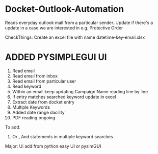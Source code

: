 # Docket-Outlook-Automation
Reads everyday outlook mail from a particular sender. Update if there's a update in a case we are interested in e.g. Protective Order

 CheckThings:
 Create an excel file with name datetime-key-email.xlsx
 # ADDED PYSIMPLEGUI UI
1. Read email
2. Read email from inbox
3. Read email from particular user
4. Read keyword
5. Within an email keep updating Campaign Name reading line by line
6. If entry matches searched keyword update in excel
7. Extract date from docket entry
8. Multiple Keywords
9. Added date range dacility
10. PDF reading ongoing


To add:
1. Or , And statements in multiple keyword searches

Major:
UI add from python easy UI or pysimGUI
